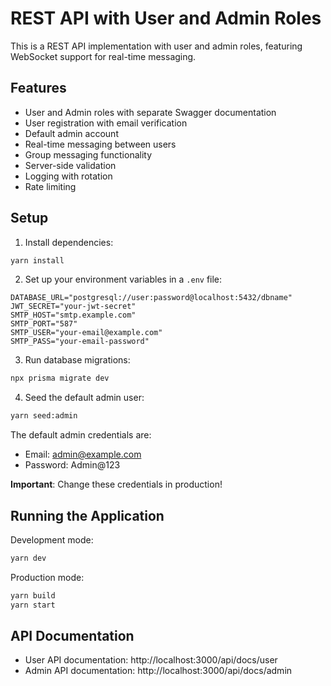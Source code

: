 # REST API with User and Admin Roles

This is a REST API implementation with user and admin roles, featuring WebSocket support for real-time messaging.

## Features

- User and Admin roles with separate Swagger documentation
- User registration with email verification
- Default admin account
- Real-time messaging between users
- Group messaging functionality
- Server-side validation
- Logging with rotation
- Rate limiting

## Setup

1. Install dependencies:
```bash
yarn install
```

2. Set up your environment variables in a `.env` file:
```
DATABASE_URL="postgresql://user:password@localhost:5432/dbname"
JWT_SECRET="your-jwt-secret"
SMTP_HOST="smtp.example.com"
SMTP_PORT="587"
SMTP_USER="your-email@example.com"
SMTP_PASS="your-email-password"
```

3. Run database migrations:
```bash
npx prisma migrate dev
```

4. Seed the default admin user:
```bash
yarn seed:admin
```

The default admin credentials are:
- Email: admin@example.com
- Password: Admin@123

**Important**: Change these credentials in production!

## Running the Application

Development mode:
```bash
yarn dev
```

Production mode:
```bash
yarn build
yarn start
```

## API Documentation

- User API documentation: http://localhost:3000/api/docs/user
- Admin API documentation: http://localhost:3000/api/docs/admin 